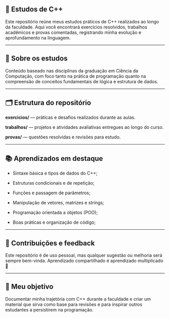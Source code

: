 ## **🧠 Estudos de C++**

Este repositório reúne meus estudos práticos de C++ realizados ao longo da faculdade. Aqui você encontrará exercícios resolvidos, trabalhos acadêmicos e provas comentadas, registrando minha evolução e aprofundamento na linguagem.

---

## **🚀 Sobre os estudos**

Conteúdo baseado nas disciplinas da graduação em Ciência da Computação, com foco tanto na prática de programação quanto na compreensão de conceitos fundamentais de lógica e estrutura de dados.

---

## **🗂 Estrutura do repositório**

**exercicios/** — práticas e desafios realizados durante as aulas.

**trabalhos/** — projetos e atividades avaliativas entregues ao longo do curso.

**provas/** — questões resolvidas e revisões para estudo.

---

## **📚 Aprendizados em destaque**

- Sintaxe básica e tipos de dados do C++;

- Estruturas condicionais e de repetição;

- Funções e passagem de parâmetros;

- Manipulação de vetores, matrizes e strings;

- Programação orientada a objetos (POO);

- Boas práticas e organização de código;

---

## **🙌 Contribuições e feedback**

Este repositório é de uso pessoal, mas qualquer sugestão ou melhoria será sempre bem-vinda. Aprendizado compartilhado é aprendizado multiplicado 💬

---

## **🧭 Meu objetivo**

Documentar minha trajetória com C++ durante a faculdade e criar um material que sirva como base para revisões e para inspirar outros estudantes a persistirem na programação.

